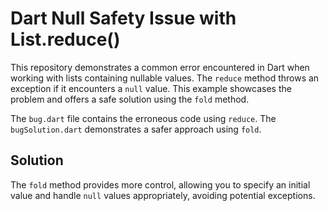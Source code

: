 # Dart Null Safety Issue with List.reduce()

This repository demonstrates a common error encountered in Dart when working with lists containing nullable values. The `reduce` method throws an exception if it encounters a `null` value.  This example showcases the problem and offers a safe solution using the `fold` method. 

The `bug.dart` file contains the erroneous code using `reduce`.  The `bugSolution.dart` demonstrates a safer approach using `fold`. 

## Solution
The `fold` method provides more control, allowing you to specify an initial value and handle `null` values appropriately, avoiding potential exceptions.